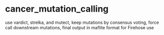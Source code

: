 # cancer_mutation_calling
use vardict, strelka, and mutect, keep mutations by consensus voting, force call downstream mutations, final output in maflite format for Firehose use
